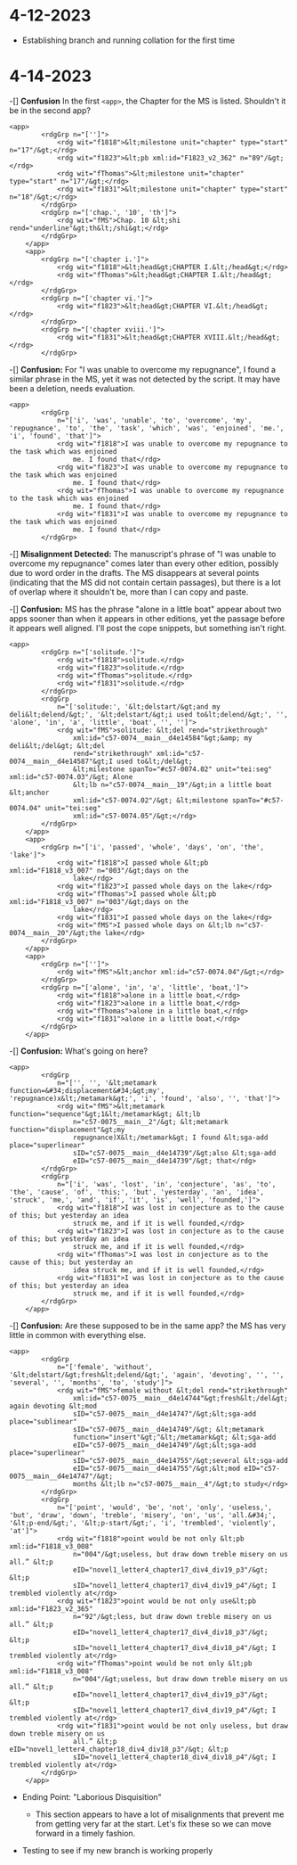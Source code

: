 # 4-12-2023
- Establishing branch and running collation for the first time

# 4-14-2023

-[] **Confusion** In the first `<app>`, the Chapter for the MS is listed. Shouldn't it be in the second app? 

```
<app>
		<rdgGrp n="['']">
			<rdg wit="f1818">&lt;milestone unit="chapter" type="start" n="17"/&gt;</rdg>
			<rdg wit="f1823">&lt;pb xml:id="F1823_v2_362" n="89"/&gt;</rdg>
			<rdg wit="fThomas">&lt;milestone unit="chapter" type="start" n="17"/&gt;</rdg>
			<rdg wit="f1831">&lt;milestone unit="chapter" type="start" n="18"/&gt;</rdg>
		</rdgGrp>
		<rdgGrp n="['chap.', '10', 'th']">
			<rdg wit="fMS">Chap. 10 &lt;shi rend="underline"&gt;th&lt;/shi&gt;</rdg>
		</rdgGrp>
	</app>
	<app>
		<rdgGrp n="['chapter i.']">
			<rdg wit="f1818">&lt;head&gt;CHAPTER I.&lt;/head&gt;</rdg>
			<rdg wit="fThomas">&lt;head&gt;CHAPTER I.&lt;/head&gt;</rdg>
		</rdgGrp>
		<rdgGrp n="['chapter vi.']">
			<rdg wit="f1823">&lt;head&gt;CHAPTER VI.&lt;/head&gt;</rdg>
		</rdgGrp>
		<rdgGrp n="['chapter xviii.']">
			<rdg wit="f1831">&lt;head&gt;CHAPTER XVIII.&lt;/head&gt;</rdg>
		</rdgGrp>
```
-[] **Confusion:** For "I was unable to overcome my repugnance", I found a similar phrase in the MS, yet it was not detected by the script. It may have been a deletion, needs evaluation.

```
<app>
		<rdgGrp
			n="['i', 'was', 'unable', 'to', 'overcome', 'my', 'repugnance', 'to', 'the', 'task', 'which', 'was', 'enjoined', 'me.', 'i', 'found', 'that']">
			<rdg wit="f1818">I was unable to overcome my repugnance to the task which was enjoined
				me. I found that</rdg>
			<rdg wit="f1823">I was unable to overcome my repugnance to the task which was enjoined
				me. I found that</rdg>
			<rdg wit="fThomas">I was unable to overcome my repugnance to the task which was enjoined
				me. I found that</rdg>
			<rdg wit="f1831">I was unable to overcome my repugnance to the task which was enjoined
				me. I found that</rdg>
		</rdgGrp>
```

-[] **Misalignment Detected:** The manuscript's phrase of "I was unable to overcome my repugnance" comes later than every other edition, possibly due to word order in the drafts. The MS disappears at several points (indicating that the MS did not contain certain passages), but there is a lot of overlap where it shouldn't be, more than I can copy and paste.

-[] **Confusion:** MS has the phrase "alone in a little boat" appear about two apps sooner than when it appears in other editions, yet the passage before it appears well aligned. I'll post the cope snippets, but something isn't right.

```
<app>
		<rdgGrp n="['solitude.']">
			<rdg wit="f1818">solitude.</rdg>
			<rdg wit="f1823">solitude.</rdg>
			<rdg wit="fThomas">solitude.</rdg>
			<rdg wit="f1831">solitude.</rdg>
		</rdgGrp>
		<rdgGrp
			n="['solitude:', '&lt;delstart/&gt;and my deli&lt;delend/&gt;', '&lt;delstart/&gt;i used to&lt;delend/&gt;', '', 'alone', 'in', 'a', 'little', 'boat', '', '']">
			<rdg wit="fMS">solitude: &lt;del rend="strikethrough"
				xml:id="c57-0074__main__d4e14584"&gt;&amp; my deli&lt;/del&gt; &lt;del
				rend="strikethrough" xml:id="c57-0074__main__d4e14587"&gt;I used to&lt;/del&gt;
				&lt;milestone spanTo="#c57-0074.02" unit="tei:seg" xml:id="c57-0074.03"/&gt; Alone
				&lt;lb n="c57-0074__main__19"/&gt;in a little boat &lt;anchor
				xml:id="c57-0074.02"/&gt; &lt;milestone spanTo="#c57-0074.04" unit="tei:seg"
				xml:id="c57-0074.05"/&gt;</rdg>
		</rdgGrp>
	</app>
	<app>
		<rdgGrp n="['i', 'passed', 'whole', 'days', 'on', 'the', 'lake']">
			<rdg wit="f1818">I passed whole &lt;pb xml:id="F1818_v3_007" n="003"/&gt;days on the
				lake</rdg>
			<rdg wit="f1823">I passed whole days on the lake</rdg>
			<rdg wit="fThomas">I passed whole &lt;pb xml:id="F1818_v3_007" n="003"/&gt;days on the
				lake</rdg>
			<rdg wit="f1831">I passed whole days on the lake</rdg>
			<rdg wit="fMS">I passed whole days on &lt;lb n="c57-0074__main__20"/&gt;the lake</rdg>
		</rdgGrp>
	</app>
	<app>
		<rdgGrp n="['']">
			<rdg wit="fMS">&lt;anchor xml:id="c57-0074.04"/&gt;</rdg>
		</rdgGrp>
		<rdgGrp n="['alone', 'in', 'a', 'little', 'boat,']">
			<rdg wit="f1818">alone in a little boat,</rdg>
			<rdg wit="f1823">alone in a little boat,</rdg>
			<rdg wit="fThomas">alone in a little boat,</rdg>
			<rdg wit="f1831">alone in a little boat,</rdg>
		</rdgGrp>
	</app>
```

-[] **Confusion:** What's going on here?

```
<app>
		<rdgGrp
			n="['', '', '&lt;metamark function=&#34;displacement&#34;&gt;my', 'repugnance)x&lt;/metamark&gt;', 'i', 'found', 'also', '', 'that']">
			<rdg wit="fMS">&lt;metamark function="sequence"&gt;1&lt;/metamark&gt; &lt;lb
				n="c57-0075__main__2"/&gt; &lt;metamark function="displacement"&gt;my
				repugnance)X&lt;/metamark&gt; I found &lt;sga-add place="superlinear"
				sID="c57-0075__main__d4e14739"/&gt;also &lt;sga-add
				eID="c57-0075__main__d4e14739"/&gt; that</rdg>
		</rdgGrp>
		<rdgGrp
			n="['i', 'was', 'lost', 'in', 'conjecture', 'as', 'to', 'the', 'cause', 'of', 'this;', 'but', 'yesterday', 'an', 'idea', 'struck', 'me,', 'and', 'if', 'it', 'is', 'well', 'founded,']">
			<rdg wit="f1818">I was lost in conjecture as to the cause of this; but yesterday an idea
				struck me, and if it is well founded,</rdg>
			<rdg wit="f1823">I was lost in conjecture as to the cause of this; but yesterday an idea
				struck me, and if it is well founded,</rdg>
			<rdg wit="fThomas">I was lost in conjecture as to the cause of this; but yesterday an
				idea struck me, and if it is well founded,</rdg>
			<rdg wit="f1831">I was lost in conjecture as to the cause of this; but yesterday an idea
				struck me, and if it is well founded,</rdg>
		</rdgGrp>
	</app>
```	
-[] **Confusion:** Are these supposed to be in the same app? the MS has very little in common with everything else.

```
<app>
		<rdgGrp
			n="['female', 'without', '&lt;delstart/&gt;fresh&lt;delend/&gt;', 'again', 'devoting', '', '', 'several', '', 'months', 'to', 'study']">
			<rdg wit="fMS">female without &lt;del rend="strikethrough"
				xml:id="c57-0075__main__d4e14744"&gt;fresh&lt;/del&gt; again devoting &lt;mod
				sID="c57-0075__main__d4e14747"/&gt;&lt;sga-add place="sublinear"
				sID="c57-0075__main__d4e14749"/&gt; &lt;metamark
				function="insert"&gt;^&lt;/metamark&gt; &lt;sga-add
				eID="c57-0075__main__d4e14749"/&gt;&lt;sga-add place="superlinear"
				sID="c57-0075__main__d4e14755"/&gt;several &lt;sga-add
				eID="c57-0075__main__d4e14755"/&gt;&lt;mod eID="c57-0075__main__d4e14747"/&gt;
				months &lt;lb n="c57-0075__main__4"/&gt;to study</rdg>
		</rdgGrp>
		<rdgGrp
			n="['point', 'would', 'be', 'not', 'only', 'useless,', 'but', 'draw', 'down', 'treble', 'misery', 'on', 'us', 'all.&#34;', '&lt;p-end/&gt;', '&lt;p-start/&gt;', 'i', 'trembled', 'violently', 'at']">
			<rdg wit="f1818">point would be not only &lt;pb xml:id="F1818_v3_008"
				n="004"/&gt;useless, but draw down treble misery on us all.” &lt;p
				eID="novel1_letter4_chapter17_div4_div19_p3"/&gt; &lt;p
				sID="novel1_letter4_chapter17_div4_div19_p4"/&gt; I trembled violently at</rdg>
			<rdg wit="f1823">point would be not only use&lt;pb xml:id="F1823_v2_365"
				n="92"/&gt;less, but draw down treble misery on us all.” &lt;p
				eID="novel1_letter4_chapter17_div4_div18_p3"/&gt; &lt;p
				sID="novel1_letter4_chapter17_div4_div18_p4"/&gt; I trembled violently at</rdg>
			<rdg wit="fThomas">point would be not only &lt;pb xml:id="F1818_v3_008"
				n="004"/&gt;useless, but draw down treble misery on us all.” &lt;p
				eID="novel1_letter4_chapter17_div4_div19_p3"/&gt; &lt;p
				sID="novel1_letter4_chapter17_div4_div19_p4"/&gt; I trembled violently at</rdg>
			<rdg wit="f1831">point would be not only useless, but draw down treble misery on us
				all.” &lt;p eID="novel1_letter4_chapter18_div4_div18_p3"/&gt; &lt;p
				sID="novel1_letter4_chapter18_div4_div18_p4"/&gt; I trembled violently at</rdg>
		</rdgGrp>
	</app>
```

- Ending Point: "Laborious Disquisition"
    * This section appears to have a lot of misalignments that prevent me from getting very far at the start. Let's fix these so we can move forward in a timely fashion.
    
- Testing to see if my new branch is working properly